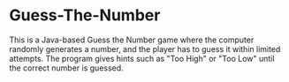 # Guess-The-Number
This is a Java-based Guess the Number game where the computer randomly generates a number, and the player has to guess it within limited attempts. The program gives hints such as "Too High" or "Too Low" until the correct number is guessed.
